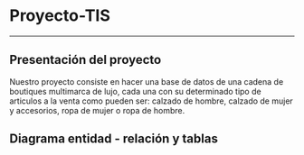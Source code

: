 # Proyecto-TIS

---

## Presentación del proyecto

Nuestro proyecto consiste en hacer una base de datos de una cadena de boutiques multimarca de lujo, cada una con su determinado tipo de articulos a la venta como pueden ser: calzado de hombre, calzado de mujer y accesorios, ropa de mujer o ropa de hombre.

## Diagrama entidad - relación y tablas


